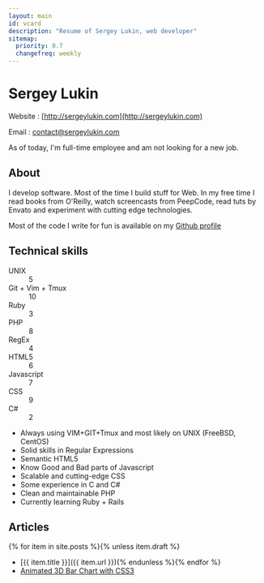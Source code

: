 ```yaml
---
layout: main
id: vcard
description: "Resume of Sergey Lukin, web developer"
sitemap:
  priority: 0.7
  changefreq: weekly
---
```

Sergey Lukin
============

Website
: [http://sergeylukin.com](http://sergeylukin.com)

Email
: [contact@sergeylukin.com](mailto:contact@sergeylukin.com)


As of today, I'm full-time employee and am not looking for a new job.

About
-----

I develop software. Most of the time I build stuff for Web. In my free time I read books from O'Reilly, watch screencasts from PeepCode, read tuts by Envato and experiment with cutting edge technologies.

Most of the code I write for fun is available on my [Github profile](https://github.com/sergeylukin)

Technical skills
----------------

<dl class="skills-diagram">
  <dt class="skill-5">UNIX</dt>
  <dd>5</dd>
  <dt class="skill-10">Git + Vim + Tmux</dt>
  <dd>10</dd>
  <dt class="skill-3">Ruby</dt>
  <dd>3</dd>
  <dt class="skill-8">PHP</dt>
  <dd>8</dd>
  <dt class="skill-4">RegEx</dt>
  <dd>4</dd>
  <dt class="skill-6">HTML5</dt>
  <dd>6</dd>
  <dt class="skill-7">Javascript</dt>
  <dd>7</dd>
  <dt class="skill-9">CSS</dt>
  <dd>9</dd>
  <dt class="skill-2">C#</dt>
  <dd>2</dd>
</dl>

* Always using VIM+GIT+Tmux and most likely on UNIX (FreeBSD, CentOS)
* Solid skills in Regular Expressions
* Semantic HTML5
* Know Good and Bad parts of Javascript
* Scalable and cutting-edge CSS
* Some experience in C and C#
* Clean and maintainable PHP
* Currently learning Ruby + Rails

Articles
--------

{% for item in site.posts %}{% unless item.draft %}
* [{{ item.title }}]({{ item.url }}){% endunless %}{% endfor %}
* [Animated 3D Bar Chart with CSS3](http://tympanus.net/codrops/2012/05/21/animated-3d-bar-chart-with-css3/)
